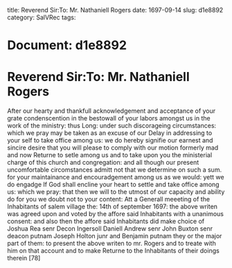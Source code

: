 title: Reverend Sir:To: Mr. Nathaniell Rogers
date: 1697-09-14
slug: d1e8892
category: SalVRec
tags: 




# Document: d1e8892


# Reverend Sir:To: Mr. Nathaniell Rogers

After our hearty and thankfull acknowledgement and acceptance of your grate condenscention in the bestowall of your labors amongst us in the work of the ministry: thus Long: under such discorageing circumstances: which we pray may be taken as an excuse of our Delay in addressing to your self to take office among us: we do hereby signifie our earnest and sincire desire that you will please to comply with our motion formerly mad and now Returne to setle among us and to take upon you the ministerial charge of this church and congregation: and all though our present uncomfortable circomstances admitt not that we determine on such a sum. for your maintainance and encouradgement among us as we would: yett we do engadge If God shall encline your heart to settle and take office among us: which we pray: that then we will to the utmost of our capacity and ability do for you we doubt not to your content: Att a Generall meeeting of the Inhabitants of salem village the: 14th of september 1697: the above writen was agreed upon and voted by the affore said Inhabitants with a unanimous consent: and also then the affore said Inhabitants did make choice of Joshua Rea senr Decon Ingersoll Daniell Andrew senr John Buxton senr deacon putnam Joseph Holton junr and Benjamin putnam they or the major part of them: to present the above writen to mr. Rogers and to treate with him on that account and to make Returne to the Inhabitants of their doings therein [78]
